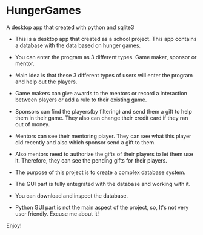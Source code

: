 # HungerGames
A desktop app that created with python and sqlite3

- This is a desktop app that created as a school project. This app contains a database with the data based on hunger games.
- You can enter the program as 3 different types. Game maker, sponsor or mentor.
- Main idea is that these 3 different types of users will enter the program and help out the players.
- Game makers can give awards to the mentors or record a interaction between players or add a rule to their existing game.
- Sponsors can find the players(by filtering) and send them a gift to help them in their game. They also can change their credit card if they ran out of money.
- Mentors can see their mentoring player. They can see what this player did recently and also which sponsor send a gift to them. 
- Also mentors need to authorize the gifts of their players to let them use it. Therefore, they can see the pending gifts for their players.


- The purpose of this project is to create a complex database system.
- The GUI part is fully entegrated with the database and working with it.
- You can download and inspect the database.
- Python GUI part is not the main aspect of the project, so, It's not very user friendly. Excuse me about it!

Enjoy!








